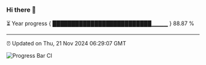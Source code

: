 ### Hi there 👋

⏳ Year progress { ██████████████████████████▁▁▁▁ } 88.87 %

---

⏰ Updated on Thu, 21 Nov 2024 06:29:07 GMT

![Progress Bar CI](https://github.com/liununu/liununu/workflows/Progress%20Bar%20CI/badge.svg)
